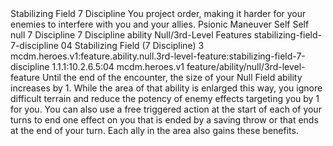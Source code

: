 <ability>
  <name>Stabilizing Field</name>
  <cost>7 Discipline</cost>
  <flavor>You project order, making it harder for your enemies to interfere with you and your allies.</flavor>
  <keywords>
    <keyword>Psionic</keyword>
  </keywords>
  <type>Maneuver</type>
  <distance>Self</distance>
  <target>Self</target>
  <metadata>
    <class>null</class>
    <cost>7 Discipline</cost>
    <cost_amount>7</cost_amount>
    <cost_resource>Discipline</cost_resource>
    <feature_type>ability</feature_type>
    <file_dpath>Null/3rd-Level Features</file_dpath>
    <item_id>stabilizing-field-7-discipline</item_id>
    <item_index>04</item_index>
    <item_name>Stabilizing Field (7 Discipline)</item_name>
    <level>3</level>
    <scc>mcdm.heroes.v1:feature.ability.null.3rd-level-feature:stabilizing-field-7-discipline</scc>
    <scdc>1.1.1:10.2.6.5:04</scdc>
    <source>mcdm.heroes.v1</source>
    <type>feature/ability/null/3rd-level-feature</type>
  </metadata>
  <effects>
    <effect type="mundane">Until the end of the encounter, the size of your Null Field ability increases by 1. While the area of that ability is enlarged this way, you ignore difficult terrain and reduce the potency of enemy effects targeting you by 1 for you. You can also use a free triggered action at the start of each of your turns to end one effect on you that is ended by a saving throw or that ends at the end of your turn. Each ally in the area also gains these benefits.</effect>
  </effects>
</ability>
